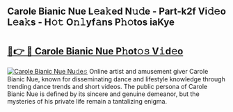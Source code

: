 ## Carole Bianic Nue L𝚎a𝚔ed N𝚞𝚍e - Part-k2f Vi𝚍𝚎o L𝚎a𝚔s - H𝚘𝚝 O𝚗𝚕yf𝚊ns P𝚑𝚘tos iaKye

# <h2><a href="http://kf5jeu.oniu.top/?m=Carole+Bianic+Nue">🔗👉 🔴 Carole Bianic Nue P𝚑ot𝚘𝚜 V𝚒d𝚎o</a></h2>

[![Carole Bianic Nue Nu𝚍e𝚜](https://i.imgur.com/0qMVB7G.gif)](http://kf5jeu.oniu.top/?m=Carole+Bianic+Nue)
Online artist and amusement giver Carole Bianic Nue, known for disseminating dance and lifestyle knowledge through trending dance trends and short videos. The public persona of Carole Bianic Nue is defined by its sincere and genuine demeanor, but the mysteries of his private life remain a tantalizing enigma.  
